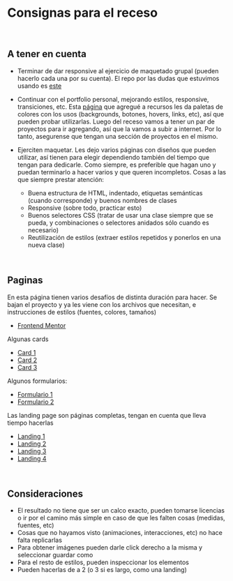 # Consignas para el receso 
<br> 
  
## A tener en cuenta

* Terminar de dar responsive al ejercicio de maquetado grupal (pueden hacerlo cada una por su cuenta). El repo por las dudas que estuvimos usando es [este](https://github.com/Jodelrey/practica-maquetado)

* Continuar con el portfolio personal, mejorando estilos, responsive, transiciones, etc. Esta [página](https://www.happyhues.co/palettes/15) que agregué a recursos les da paletas de colores con los usos (backgrounds, botones, hovers, links, etc), así que pueden probar utilizarlas. Luego del receso vamos a tener un par de proyectos para ir agregando, así que la vamos a subir a internet. Por lo tanto, asegurense que tengan una sección de proyectos en el mismo.

* Ejerciten maquetar. Les dejo varios páginas con diseños que pueden utilizar, así tienen para elegir dependiendo también del tiempo que tengan para dedicarle. Como siempre, es preferible que hagan uno y puedan terminarlo a hacer varios y que queren incompletos. Cosas a las que siempre prestar atención:

  - Buena estructura de HTML, indentado, etiquetas semánticas (cuando corresponde) y buenos nombres de clases
  - Responsive (sobre todo, practicar esto)
  - Buenos selectores CSS (tratar de usar una clase siempre que se pueda, y combinaciones o selectores anidados sólo cuando es necesario)
  - Reutilización de estilos (extraer estilos repetidos y ponerlos en una nueva clase)
<br> 

## Paginas

En esta página tienen varios desafíos de distinta duración para hacer. Se bajan el proyecto y ya les viene con los archivos que necesitan, e instrucciones de estilos (fuentes, colores, tamaños)
 
 * [Frontend Mentor](https://www.frontendmentor.io/challenges)
 
Algunas cards

 * [Card 1](https://dribbble.com/shots/5241654-Mac-Miller-Concept-RIP/attachments/1138768)
 * [Card 2](https://dribbble.com/shots/2589927-Calendar-Widget)
 * [Card 3](https://dribbble.com/shots/2316666-Profile-card-UI)

Algunos formularios:
 
 * [Formulario 1](https://dribbble.com/shots/2749210-Dribbble/attachments/558673)
 * [Formulario 2](https://dribbble.com/shots/5499795-Sign-Up/attachments)
 
 Las landing page son páginas completas, tengan en cuenta que lleva tiempo hacerlas
 
 * [Landing 1](https://colorlib.com/preview/theme/landerz/)
 * [Landing 2](https://preview.uideck.com/items/agency/)
 * [Landing 3](https://blackrockdigital.github.io/startbootstrap-grayscale/)
 * [Landing 4](http://www.bootstrapdash.com/demo/simple/)
<br> 
 
 
## Consideraciones
* El resultado no tiene que ser un calco exacto, pueden tomarse licencias o ir por el camino más simple en caso de que les falten cosas (medidas, fuentes, etc)
* Cosas que no hayamos visto (animaciones, interacciones, etc) no hace falta replicarlas
* Para obtener imágenes pueden darle click derecho a la misma y seleccionar guardar como
* Para el resto de estilos, pueden inspeccionar los elementos
* Pueden hacerlas de a 2 (o 3 si es largo, como una landing) 
